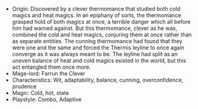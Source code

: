 - Origin: Discovered by a clever thermomance that studied both cold magics and heat magics. In an epiphany of sorts, the thermomance grasped hold of both magics at once, a terrible danger which all before him had warned against. But this thermomance, clever as he was, combined the cold and heat magics, conjuring them at once rather than as separate entities. The cunning thermomance had found that they were one and the same and forced the Thermis leyline to once again converge as it was always meant to be. The leyline had split as an uneven balance of heat and cold magics existed in the world, but this act entangled them once more.
- Mage-lord: Farrun the Clever
- Characteristics: Wit, adaptability, balance, cunning, overconfidence, prudence
- Magic: Cold, hot, state
- Playstyle: Combo, Adaptive